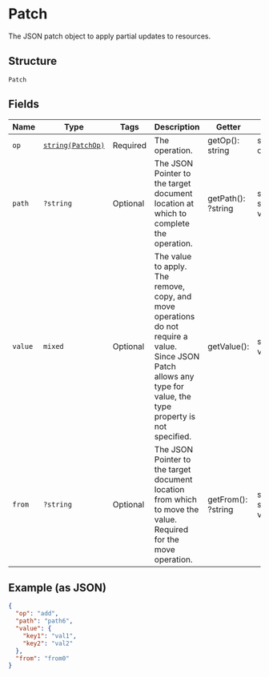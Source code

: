 
# Patch

The JSON patch object to apply partial updates to resources.

## Structure

`Patch`

## Fields

| Name | Type | Tags | Description | Getter | Setter |
|  --- | --- | --- | --- | --- | --- |
| `op` | [`string(PatchOp)`](../../doc/models/patch-op.md) | Required | The operation. | getOp(): string | setOp(string op): void |
| `path` | `?string` | Optional | The JSON Pointer to the target document location at which to complete the operation. | getPath(): ?string | setPath(?string path): void |
| `value` | `mixed` | Optional | The value to apply. The remove, copy, and move operations do not require a value. Since JSON Patch allows any type for value, the type property is not specified. | getValue(): | setValue( value): void |
| `from` | `?string` | Optional | The JSON Pointer to the target document location from which to move the value. Required for the move operation. | getFrom(): ?string | setFrom(?string from): void |

## Example (as JSON)

```json
{
  "op": "add",
  "path": "path6",
  "value": {
    "key1": "val1",
    "key2": "val2"
  },
  "from": "from0"
}
```


